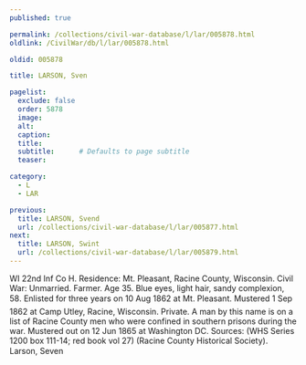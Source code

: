 ```yaml
---
published: true

permalink: /collections/civil-war-database/l/lar/005878.html
oldlink: /CivilWar/db/l/lar/005878.html

oldid: 005878

title: LARSON, Sven

pagelist:
  exclude: false
  order: 5878
  image: 
  alt:
  caption:
  title:
  subtitle:      # Defaults to page subtitle
  teaser:

category: 
  - L 
  - LAR

previous:
  title: LARSON, Svend
  url: /collections/civil-war-database/l/lar/005877.html  
next:
  title: LARSON, Swint
  url: /collections/civil-war-database/l/lar/005879.html   
---
```

WI 22nd Inf Co H. Residence: Mt. Pleasant, Racine County, Wisconsin. Civil War: Unmarried. Farmer. Age 35. Blue eyes, light hair, sandy complexion, 5&#146;8&#148;. Enlisted for three years on 10 Aug 1862 at Mt. Pleasant. Mustered 1 Sep 1862 at Camp Utley, Racine, Wisconsin. Private. A man by this name is on a list of Racine County men who were confined in southern prisons during the war. Mustered out on 12 Jun 1865 at Washington DC. Sources: (WHS Series 1200 box 111-14; red book vol 27) (Racine County Historical Society). &#147;Larson, Seven&#148;